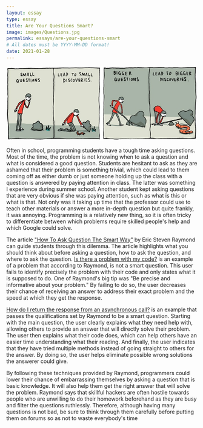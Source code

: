 ```yaml
---
layout: essay
type: essay
title: Are Your Questions Smart?
image: images/Questions.jpg
permalink: essays/are-your-questions-smart
# All dates must be YYYY-MM-DD format!
date: 2021-01-28
---
```


<img class="ui large left floated image" src="../images/Questions.jpg">

Often in school, programming students have a tough time asking questions. Most of the time, the problem is not knowing when to ask a question and what is considered a good question. Students are hesitant to ask as they are ashamed that their problem is something trivial, which could lead to them coming off as either dumb or just someone holding up the class with a question is answered by paying attention in class. The latter was something I experience during summer school. Another student kept asking questions that are very obvious if she was paying attention, such as what is this or what is that. Not only was it taking up time that the professor could use to teach other materials or answer a more in-depth question but quite frankly, it was annoying. Programming is a relatively new thing, so it is often tricky to differentiate between which problems require skilled people's help and which Google could solve.

The article ["How To Ask Question The Smart Way"](http://www.catb.org/esr/faqs/smart-questions.html) by Eric Steven Raymond can guide students through this dilemma. The article highlights what you should think about before asking a question, how to ask the question, and where to ask the question. [Is there a problem with my code?](https://stackoverflow.com/questions/65934125/is-there-a-problem-with-my-code-python-3-72) is an example of a problem that according to Raymond, is not a smart question. This user fails to identify precisely the problem with their code and only states what it is supposed to do. One of Raymond's big tip was "Be precise and informative about your problem."  By failing to do so, the user decreases their chance of receiving an answer to address their exact problem and the speed at which they get the response.

[How do I return the response from an asynchronous call?](https://stackoverflow.com/questions/14220321/how-do-i-return-the-response-from-an-asynchronous-call) is an example that passes the qualifications set by Raymond to be a smart question. Starting with the main question, the user clearly explains what they need help with, allowing others to provide an answer that will directly solve their problem. The user then explains what their code does, which can help others have an easier time understanding what their reading. And finally, the user indicates that they have tried multiple methods instead of going straight to others for the answer. By doing so, the user helps eliminate possible wrong solutions the answerer could give.  

By following these techniques provided by Raymond, programmers could lower their chance of embarrassing themselves by asking a question that is basic knowledge. It will also help them get the right answer that will solve the problem. Raymond says that skillful hackers are often hostile towards people who are unwilling to do their homework beforehand as they are busy and filter the questions ruthlessly. Therefore, although having many questions is not bad, be sure to think through them carefully before putting them on forums so as not to waste everybody's time
